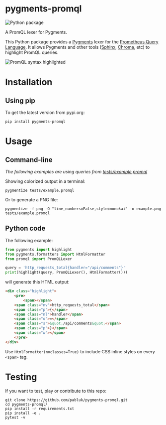 # pygments-promql

![Python package](https://github.com/pabluk/pygments-promql/workflows/Python%20package/badge.svg)

A PromQL lexer for Pygments.

This Python package provides a [Pygments](https://pygments.org/) lexer for the [Prometheus Query Language](https://prometheus.io/docs/prometheus/latest/querying/basics/). It allows Pygments and other tools ([Sphinx](https://sphinx-doc.org/), [Chroma](https://github.com/alecthomas/chroma), etc) to highlight PromQL queries.

![PromQL syntax highlighted](https://raw.githubusercontent.com/pabluk/pygments-promql/master/tests/example.png)

# Installation

## Using pip

To get the latest version from pypi.org:

```console
pip install pygments-promql
```

# Usage

## Command-line

*The following examples are using queries from [tests/example.promql](tests/example.promql)*

Showing colorized output in a terminal:

```console
pygmentize tests/example.promql
```

Or to generate a PNG file:

```console
pygmentize -f png -O "line_numbers=False,style=monokai" -o example.png tests/example.promql
```

## Python code

The following example:

```python
from pygments import highlight
from pygments.formatters import HtmlFormatter
from promql import PromQLLexer

query = 'http_requests_total{handler="/api/comments"}'
print(highlight(query, PromQLLexer(), HtmlFormatter()))
```

will generate this HTML output:

```html
<div class="highlight">
    <pre>
        <span></span>
	<span class="nv">http_requests_total</span>
	<span class="p">{</span>
	<span class="nl">handler</span>
	<span class="o">=</span>
	<span class="s">&quot;/api/comments&quot;</span>
	<span class="p">}</span>
	<span class="w"></span>
    </pre>
</div>
```

Use `HtmlFormatter(noclasses=True)` to include CSS inline styles on every `<span>` tag.


# Testing

If you want to test, play or contribute to this repo:

```console
git clone https://github.com/pabluk/pygments-promql.git
cd pygments-promql/
pip install -r requirements.txt
pip install -e .
pytest -v
```
